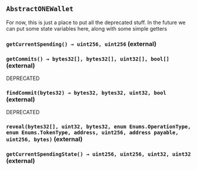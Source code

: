 ## `AbstractONEWallet`

For now, this is just a place to put all the deprecated stuff. In the future we can put some state variables here, along with some simple getters




### `getCurrentSpending() → uint256, uint256` (external)





### `getCommits() → bytes32[], bytes32[], uint32[], bool[]` (external)

DEPRECATED



### `findCommit(bytes32) → bytes32, bytes32, uint32, bool` (external)

DEPRECATED



### `reveal(bytes32[], uint32, bytes32, enum Enums.OperationType, enum Enums.TokenType, address, uint256, address payable, uint256, bytes)` (external)





### `getCurrentSpendingState() → uint256, uint256, uint32, uint32` (external)








